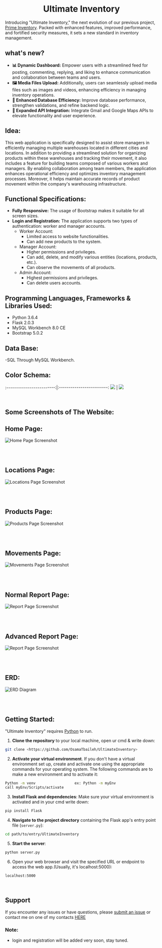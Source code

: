 <div align="center">
  <h1> Ultimate Inventory </h1>
</div>


Introducing "Ultimate Inventory," the next evolution of our previous project, [Prime Inventory](https://github.com/OsamaTbaileh/PrimeInventory). Packed with enhanced features, improved performance, and fortified security measures, it sets a new standard in inventory management.

## what's new?
- **📊 Dynamic Dashboard:** Empower users with a streamlined feed for posting, commenting, replying, and liking to enhance communication and collaboration between teams and users.
- **🖼️ Media Files Upload:** Additionally, users can seamlessly upload media files such as images and videos, enhancing efficiency in managing inventory operations.
- **💾 Enhanced Database Efficiency:** Improve database performance, strengthen validations, and refine backend logic.
- **🚀 Expanded API Integration:** Integrate Gmail and Google Maps APIs to elevate functionality and user experience.


## Idea:
This web application is specifically designed to assist store managers in efficiently managing multiple warehouses located in different cities and locations. In addition to providing a streamlined solution for organizing products within these warehouses and tracking their movement, it also includes a feature for building teams composed of various workers and managers. By enabling collaboration among team members, the application enhances operational efficiency and optimizes inventory management processes. Moreover, it helps maintain accurate records of product movement within the company's warehousing infrastructure.


## Functional Specifications:
- **Fully Responsive:** The usage of Bootstrap makes it suitable for all screen sizes.
- **Login and Registration:** The application supports two types of authentication: worker and manager accounts.
  - Worker Account:
    - Limited access to website functionalities.
    - Can add new products to the system.
  - Manager Account:
    - Higher permissions and privileges.
    - Can add, delete, and modify various entities (locations, products, etc.).
    - Can observe the movements of all products.
  - Admin Account:
    - Highest permissions and privileges.
    - Can delete users accounts.


## Programming Languages, Frameworks & Libraries Used:
- Python 3.6.4
- Flask 2.0.3
- MySQL Workbench 8.0 CE
- Bootstrap 5.0.2 


## Data Base:
-SQL Through MySQL Workbench.


## Color Schema:

:-------------------------:|:-------------------------:
![](https://github.com/OsamaTbaileh/PrimeInventory/blob/main/static/assets/home_page.jpeg)  |  ![](https://github.com/OsamaTbaileh/PrimeInventory/blob/main/static/assets/home_page.jpeg)


<br/>


## Some Screenshots of The Website:
## Home Page:
![Home Page Screenshot](https://github.com/OsamaTbaileh/PrimeInventory/blob/main/static/assets/home_page.jpeg)

<br/><br/>

## Locations Page:
![Locations Page Screenshot](https://github.com/OsamaTbaileh/PrimeInventory/blob/main/static/assets/locations_page.jpeg)

<br/><br/>

## Products Page:
![Products Page Screenshot](https://github.com/OsamaTbaileh/PrimeInventory/blob/main/static/assets/products_page.jpeg)

<br/><br/>

## Movements Page:
![Movements Page Screenshot](https://github.com/OsamaTbaileh/PrimeInventory/blob/main/static/assets/movements_page.jpeg)

<br/><br/>

## Normal Report Page:
![Report Page Screenshot](https://github.com/OsamaTbaileh/PrimeInventory/blob/main/static/assets/normal_report_page.jpeg)

<br/><br/>

## Advanced Report Page:
![Report Page Screenshot](https://github.com/OsamaTbaileh/PrimeInventory/blob/main/static/assets/advanced_report_page.jpeg)

<br/><br/>

## ERD:
![ERD Diagram](https://github.com/OsamaTbaileh/PrimeInventory/blob/main/static/assets/ERD_diagram.jpg)

<br/><br/>

## Getting Started:
"Ultimate Inventory" requires [Python](https://www.python.org/downloads/) to run.
1. **Clone the repository** to your local machine, open ur cmd & write down:
```sh
git clone <https://github.com/OsamaTbaileh/UltimateInventory>
```
2. **Activate your virtual environment**. If you don't have a virtual environment set up, create and activate one using the appropriate commands for your operating system. The following commands are to make a new environment and to activate it:
```sh
Python -m venv                  ex: Python -m myEnv
call myEnv/Scripts/activate
```
3. **Install Flask and dependencies**:
Make sure your virtual environment is activated and in your cmd write down:
```sh
pip install Flask
```
4. **Navigate to the project directory** containing the Flask app's entry point file (`server.py`):
```sh
cd path/to/entry/UltimateInventory
```
5. **Start the server**:
```sh
python server.py
```
6. Open your web browser and visit the specified URL or endpoint to access the web app.(Usually, it's localhost:5000):
```sh
localhost:5000
```
<br/>


## Support
If you encounter any issues or have questions, please [submit an issue](https://github.com/OsamaTbaileh/UltimateInventory/issues) or contact me on one of my contacts [HERE](https://github.com/OsamaTbaileh/OsamaTbaileh)
### Note:
- login and registration will be added very soon, stay tuned.
